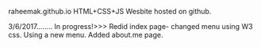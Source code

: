 raheemak.github.io
HTML+CSS+JS Wesbite hosted on github. 

3/6/2017........
In progress!>>>
Redid index page- changed menu using W3 css. 
Using a new menu. 
Added about.me page. 


